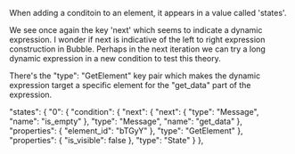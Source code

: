 When adding a conditoin to an element, it appears in a value called 'states'. 

We see once again the key 'next' which seems to indicate a dynamic expression. I wonder if next is indicative of the left to right expression construction in Bubble. Perhaps in the next iteration we can try a long dynamic expression in a new condition to test this theory. 

There's the "type": "GetElement" key pair which makes the dynamic expression target a specific element for the "get_data" part of the expression.

"states": {
        "0": {
            "condition": {
                "next": {
                    "next": {
                        "type": "Message",
                        "name": "is_empty"
                    },
                    "type": "Message",
                    "name": "get_data"
                },
                "properties": {
                    "element_id": "bTGyY"
                },
                "type": "GetElement"
            },
            "properties": {
                "is_visible": false
            },
            "type": "State"
        }
    },